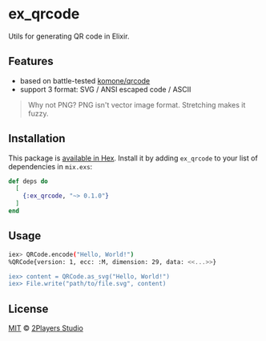 # ex_qrcode

Utils for generating QR code in Elixir.

## Features

- based on battle-tested [komone/qrcode](https://github.com/komone/qrcode)
- support 3 format: SVG / ANSI escaped code / ASCII

> Why not PNG? PNG isn't vector image format. Stretching makes it fuzzy.

## Installation

This package is [available in Hex](https://hex.pm/docs/publish). Install it by adding `ex_qrcode` to your list of dependencies in `mix.exs`:

```elixir
def deps do
  [
    {:ex_qrcode, "~> 0.1.0"}
  ]
end
```

## Usage

```sh
iex> QRCode.encode("Hello, World!")
%QRCode{version: 1, ecc: :M, dimension: 29, data: <<...>>}

iex> content = QRCode.as_svg("Hello, World!")
iex> File.write("path/to/file.svg", content)
```

## License

[MIT](https://2players.studio/licenses/MIT) © [2Players Studio](https://2players.studio/)
